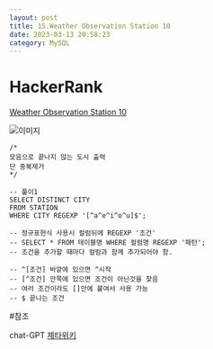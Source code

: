 ```yaml
---
layout: post
title: 15.Weather Observation Station 10
date: 2023-03-13 20:58:23 
category: MySQL
---
```


# HackerRank 
[Weather Observation Station 10](https://www.hackerrank.com/challenges/weather-observation-station-10/problem?isFullScreen=true)    

![이미지](https://s3.amazonaws.com/hr-challenge-images/9336/1449345840-5f0a551030-Station.jpg)  

```MySQL
/*
모음으로 끝나지 않는 도시 출력
단 중복제거
*/

-- 풀이1
SELECT DISTINCT CITY 
FROM STATION
WHERE CITY REGEXP '[^a^e^i^o^u]$';

-- 정규표현식 사용시 컬럼뒤에 REGEXP '조건'
-- SELECT * FROM 테이블명 WHERE 컬럼명 REGEXP '패턴';
-- 조건을 추가할 때마다 컬럼과 함께 추가되어야 함.

-- ^[조건] 바깥에 있으면 ^시작 
-- [^조건] 안쪽에 있으면 조건이 아닌것을 찾음 
-- 여러 조건이라도 []안에 붙여서 사용 가능  
-- $ 끝나는 조건

``` 
#참조

chat-GPT
[제타위키](https://zetawiki.com/wiki/%EC%A0%95%EA%B7%9C_%ED%91%9C%ED%98%84%EC%8B%9D)